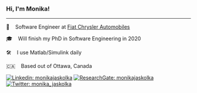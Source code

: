 ### Hi, I'm Monika!
----

:blue_car: &nbsp;&nbsp; Software Engineer at [Fiat Chrysler Automobiles](https://www.fcagroup.com/en-US/group/regions/Pages/northamerica.aspx)

:mortar_board: &nbsp;&nbsp; Will finish my PhD in Software Engineering in 2020

:hammer_and_wrench: &nbsp;&nbsp;	I use Matlab/Simulink daily

:canada: &nbsp;&nbsp; Based out of Ottawa, Canada


[![Linkedin: monikajaskolka](https://img.shields.io/badge/monikajaskolka-blue?style=flat&logo=Linkedin&logoColor=white)](https://www.linkedin.com/in/monikajaskolka/)
[![ResearchGate: monikajaskolka](https://img.shields.io/badge/monika__jaskolka-00CCBB?style=flat&logo=ResearchGate&logoColor=white)](https://www.researchgate.net/profile/Monika_Jaskolka)
[![Twitter: monika_jaskolka](https://img.shields.io/twitter/follow/monika_jaskolka?style=social)](https://twitter.com/monika_jaskolka)
